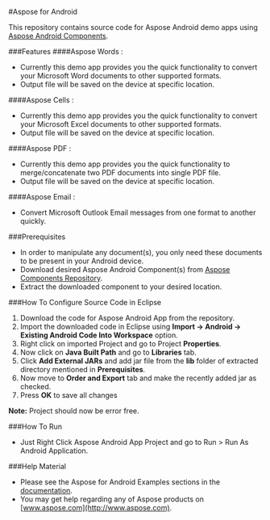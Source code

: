 #Aspose for Android

This repository contains source code for Aspose Android demo apps using [Aspose Android Components](http://www.aspose.com/community/files/74/android-components/default.aspx). 

###Features
####Aspose Words :
- Currently this demo app provides you the quick functionality to convert your Microsoft Word documents to other supported formats. 
- Output file will be saved on the device at specific location.

####Aspose Cells :
- Currently this demo app provides you the quick functionality to convert your Microsoft Excel documents to other supported formats. 
- Output file will be saved on the device at specific location.

####Aspose PDF :
- Currently this demo app provides you the quick functionality to merge/concatenate two PDF documents into single PDF file. 
- Output file will be saved on the device at specific location.

####Aspose Email :
- Convert Microsoft Outlook Email messages from one format to another quickly.

###Prerequisites
- In order to manipulate any document(s), you only need these documents to be present in your Android device.
- Download desired Aspose Android Component(s) from [Aspose Components Repository](http://www.aspose.com/community/files/74/android-components/default.aspx).
- Extract the downloaded component to your desired location.

###How To Configure Source Code in Eclipse
1. Download the code for Aspose Android App from the repository.
2. Import the downloaded code in Eclipse using **Import -> Android -> Existing Android Code Into Workspace** option.
3. Right click on imported Project and go to Project **Properties**.
4. Now click on **Java Built Path** and go to **Libraries** tab.
5. Click **Add External JARs** and add jar file from the **lib** folder of extracted directory mentioned in **Prerequisites**.
6. Now move to **Order and Export** tab and make the recently added jar as checked.
7. Press **OK** to save all changes

**Note:** Project should now be error free.

###How To Run
- Just Right Click Aspose Android App Project and go to Run > Run As Android Application.

###Help Material
- Please see the Aspose for Android Examples sections in the [documentation](http://www.aspose.com/docs/dashboard.action).
- You may get help regarding any of Aspose products on [www.aspose.com](http://www.aspose.com).
